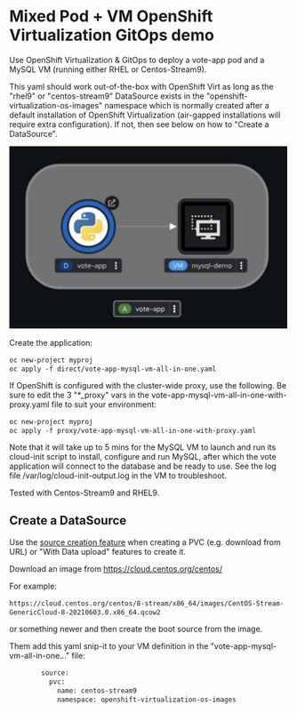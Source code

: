 # Mixed Pod + VM OpenShift Virtualization GitOps demo

Use OpenShift Virtualization & GitOps to deploy a vote-app pod and a MySQL VM (running either RHEL or Centos-Stream9).

This yaml should work out-of-the-box with OpenShift Virt as long as the "rhel9" or "centos-stream9" DataSource exists in the "openshift-virtualization-os-images" namespace which is normally created after a default installation of OpenShift Virtualization (air-gapped installations will require extra configuration). If not, then see below on how to "Create a DataSource". 

<img src="./images/vote-app-plus-vm-demo.png" alt="This is what it looks like" width="500">

Create the application:

```
oc new-project myproj
oc apply -f direct/vote-app-mysql-vm-all-in-one.yaml
```

If OpenShift is configured with the cluster-wide proxy, use the following. Be sure to edit the 3 "*_proxy" vars in the vote-app-mysql-vm-all-in-one-with-proxy.yaml file to suit your environment:

```
oc new-project myproj
oc apply -f proxy/vote-app-mysql-vm-all-in-one-with-proxy.yaml
```

Note that it will take up to 5 mins for the MySQL VM to launch and run its cloud-init script to install, configure and run MySQL, after which the vote application will connect to the database and be ready to use.  See the log file /var/log/cloud-init-output.log in the VM to troubleshoot. 

Tested with Centos-Stream9 and RHEL9.

## Create a DataSource

Use the [source creation feature](https://docs.redhat.com/en/documentation/openshift_container_platform/4.13/html/virtualization/virtual-machine-templates#virt-creating-and-using-boot-sources) when creating a PVC (e.g. download from URL) or "With Data upload" features to create it.

Download an image from https://cloud.centos.org/centos/

For example:
```
https://cloud.centos.org/centos/8-stream/x86_64/images/CentOS-Stream-GenericCloud-8-20210603.0.x86_64.qcow2
```

or something newer and then create the boot source from the image.

Them add this yaml snip-it to your VM definition in the "vote-app-mysql-vm-all-in-one..." file: 

```
        source:
          pvc:
            name: centos-stream9
            namespace: openshift-virtualization-os-images
```



